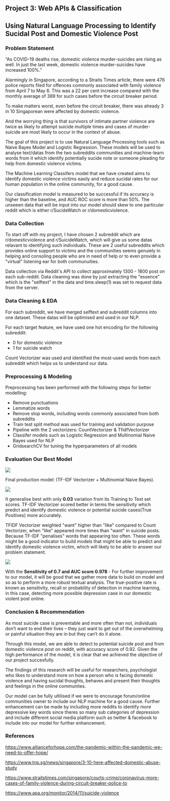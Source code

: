 


## Project 3: Web APIs & Classification 
## Using Natural Language Processing to Identify Sucidal Post and Domestic Violence Post




### Problem Statement

“As COVID-19 deaths rise, domestic violence murder-suicides are rising as well. In just the last week, domestic violence murder-suicides have increased 100%.”

Alarmingly in Singapore, according to a Straits Times article, there were 476 police reports filed for offences commonly associated with family violence from April 7 to May 6. This was a 22 per cent increase compared with the monthly average of 389 for such cases before the circuit breaker period.

To make matters worst, even before the circuit breaker, there was already 3 in 10 Singaporean were affected by domestic violence.

And the worrying thing is that survivors of intimate partner violence are twice as likely to attempt suicide multiple times and cases of murder-suicide are most likely to occur in the context of abuse.

The goal of this project is to use Natural Language Processing tools such as Naive Bayes Model and Logistic Regression. These models will be used to analyse text/datas from the two subreddits communities and machine-learn words from it which identify  potentially sucide note or someone pleading for help from domestic violence victims.

The Machine Learning Classifers model that we have created aims to identify domestic violence victims easily and reduce sucidal rates for our human population in the online community, for a good cause.

Our classification model is measured to be successful if its accuracy is higher than the baseline, and AUC ROC score is more than 50%. The unseeen data that will be input into our model should skew to one particular reddit which is either r/SucideWatch or r/domesticviolence.


###  Data Collection

To start off with my project, I have chosen 2 subreddit which are r/domesticviolence and r/SuicideWatch, which will give us some datas relavant to identifying such individuals. These are 2 useful subreddits which provides online support to victims and the communities seems genuiely in helping and consoling people who are in need of help or to even provide a "virtual" listening ear for both communuities.

Data collection via Reddit's API to collect approximately 1300 - 1800 post on each sub-reddit. Data cleaning was done by just extracting the "essence" which is the "selftext" in the data and time.sleep(1) was set to request data from the server.

### Data Cleaning & EDA

For each subreddit, we have merged selftext and subreddit columns into one dataset. These datas will be optimised and used in our NLP.

For each target feature, we have used one hot encoding for the following subreddit: 
- 0 for domestic violence
- 1 for suicide watch

Count Vectorizer was used and identified the most-used words from each subreddit which helps us to understand our data.


### Preprocessing & Modeling  

Preprocessing has been performed with the following steps for better modelling:
- Remove punctuations
- Lemmatize words
- Remove stop words, including words commonly associated from both subreddits
- Train test split method was used for training and validation purpose
- Pipeline with the 2 vectorizers: CountVectorizer & TfidfVectorizer
- Classifer models such as Logistic Regression and Multinomial Naive Bayes used for NLP
- GridsearchCV for tuning the hyperparameters of all models


### Evaluation Our Best Model

![](image/model_score.png)

Final production model: (TF-IDF Vectorizer + Multinomial Naive Bayes).

![](image/tvec.png)

It generalise best with only **0.03** variation from its Training to Test set scores.
TF-IDF Vectorizer scored better in terms the sensitivity which predict and identify domestic violence or potential suicide cases(True Positives) more accurately. 

TFIDF Vectorizer weighted "want" higher than "like" compared to Count Vectorizer, when "like" appeared more times than "want" in suicide posts. Because TF-IDF "penalises" words that appearing too often. These words might be a good indicator to build models that might be able to predict and identify domestic violence victim, which will likely to be able to answer our problem statement.

![](image/roc_score.png)

With the **Sensitivity of 0.7 and AUC score 0.978** - For further improvement to our model, it will be good that we gather more data to build on model and so as to perform a more robust textual analysis. The true-positive rate is known as sensitivity, recall or probability of detection in machine learning, in this case, detecting more possible depression case in our domestic violent post online.


### Conclusion & Recommendation

As most suicide case is preventable and more often than not, individuals don’t want to end their lives – they just want to get out of the overwhelming or painful situation they are in but they can’t do it alone.

Through this model, we are able to detect to potential suicide post and from domestic violence post on reddit, with accuracy score of 0.92. Given the high performance of the model, it is clear that we achieved the objective of our project succesfully.

The findings of this research will be useful for researchers, psychologist who likes to understand more on how a person who is facing domestic violence and having sucidal thoughts, behaves and present their thoughts and feelings in the online communites.

Our model can be fully ultilised if we were to encourage forum/online communities owner to include our NLP machine for a good cause. Further enhancement can be made by including more reddits to identify more depressive key words since theres so many sub categories of depression and include different social media platform such as twitter & facebook to include into our model for further enhancement.


### References

https://www.allianceforhope.com/the-pandemic-within-the-pandemic-we-need-to-offer-hope/

https://www.tnp.sg/news/singapore/3-10-here-affected-domestic-abuse-study

https://www.straitstimes.com/singapore/courts-crime/coronavirus-more-cases-of-family-violence-during-circuit-breaker-police-to

https://www.apa.org/monitor/2014/11/suicide-violence
